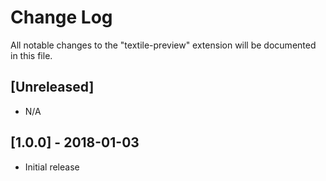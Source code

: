 # Change Log

All notable changes to the "textile-preview" extension will be documented in this file.

## [Unreleased]

- N/A

## [1.0.0] - 2018-01-03

- Initial release
